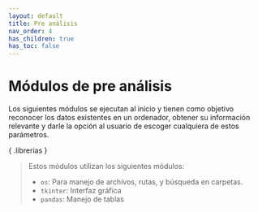 ```yaml
---
layout: default
title: Pre análisis
nav_order: 4
has_children: true
has_toc: false
---
```


# Módulos de pre análisis
Los siguientes módulos se ejecutan al inicio y tienen como objetivo reconocer los datos existentes en un ordenador, obtener su información relevante y darle la opción al usuario de escoger cualquiera de estos parámetros.

{ .librerias }
> Estos módulos utilizan los siguientes módulos:
>  - `os`: Para manejo de archivos, rutas, y búsqueda en carpetas.
>  - `tkinter`: Interfaz gráfica
>  - `pandas`: Manejo de tablas
